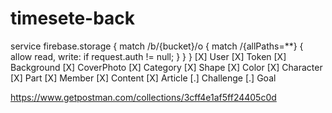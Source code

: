# timesete-back

<!-- The core Firebase JS SDK is always required and must be listed first -->
<script src="https://www.gstatic.com/firebasejs/8.6.1/firebase-app.js"></script>

<!-- TODO: Add SDKs for Firebase products that you want to use
     https://firebase.google.com/docs/web/setup#available-libraries -->
<script src="https://www.gstatic.com/firebasejs/8.6.1/firebase-analytics.js"></script>

<script>
  // Your web app's Firebase configuration
  // For Firebase JS SDK v7.20.0 and later, measurementId is optional
  var firebaseConfig = {
    apiKey: "AIzaSyDMMRLFWltiU63LOOjwXAjNvTeJ8GALGqw",
    authDomain: "backend-timesete-mundo-diverso.firebaseapp.com",
    projectId: "backend-timesete-mundo-diverso",
    storageBucket: "backend-timesete-mundo-diverso.appspot.com",
    messagingSenderId: "829666527582",
    appId: "1:829666527582:web:ab9410bc0a052bb5f427cf",
    measurementId: "G-DQQR2YWZFG"
  };
  // Initialize Firebase
  firebase.initializeApp(firebaseConfig);
  firebase.analytics();
</script>
<!--  -->

service firebase.storage {
match /b/{bucket}/o {
match /{allPaths=\*\*} {
allow read, write: if request.auth != null;
}
}
}
[X] User
[X] Token
[X] Background
[X] CoverPhoto
[X] Category
[X] Shape
[X] Color
[X] Character
[X] Part
[X] Member
[X] Content
[X] Article
[.] Challenge
[.] Goal

https://www.getpostman.com/collections/3cff4e1af5ff24405c0d
